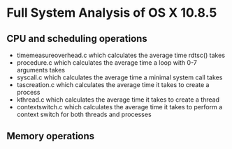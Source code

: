 # Full System Analysis of OS X 10.8.5
## CPU and scheduling operations
* timemeasureoverhead.c which calculates the average time rdtsc() takes
* procedure.c which calculates the average time a loop with 0-7 arguments takes
* syscall.c which calculates the average time a minimal system call takes
* tascreation.c which calculates the average time it takes to create a process
* kthread.c which calculates the average time it takes to create a thread
* contextswitch.c which calculates the average time it takes to perform a context switch for both threads and processes

## Memory operations
